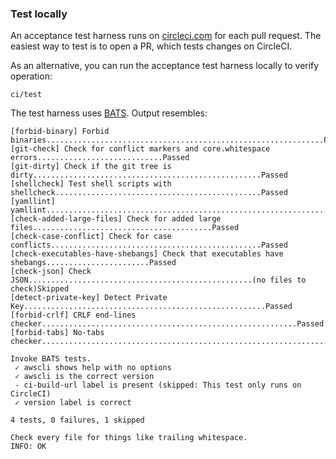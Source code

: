 ### Test locally

An acceptance test harness runs on
[circleci.com](https://circleci.com/gh/jumanjihouse/docker-awscli)
for each pull request.
The easiest way to test is to open a PR, which tests changes on CircleCI.

As an alternative, you can run the acceptance test harness locally to verify operation:

    ci/test

The test harness uses [BATS](https://github.com/sstephenson/bats).
Output resembles:

    [forbid-binary] Forbid binaries..............................................................Passed
    [git-check] Check for conflict markers and core.whitespace errors............................Passed
    [git-dirty] Check if the git tree is dirty...................................................Passed
    [shellcheck] Test shell scripts with shellcheck..............................................Passed
    [yamllint] yamllint..........................................................................Passed
    [check-added-large-files] Check for added large files........................................Passed
    [check-case-conflict] Check for case conflicts...............................................Passed
    [check-executables-have-shebangs] Check that executables have shebangs.......................Passed
    [check-json] Check JSON..................................................(no files to check)Skipped
    [detect-private-key] Detect Private Key......................................................Passed
    [forbid-crlf] CRLF end-lines checker.........................................................Passed
    [forbid-tabs] No-tabs checker................................................................Passed

    Invoke BATS tests.
     ✓ awscli shows help with no options
     ✓ awscli is the correct version
     - ci-build-url label is present (skipped: This test only runs on CircleCI)
     ✓ version label is correct

    4 tests, 0 failures, 1 skipped

    Check every file for things like trailing whitespace.
    INFO: OK
